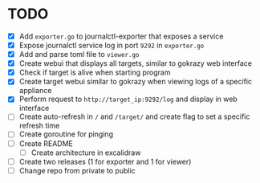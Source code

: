 # TODO

- [X] Add `exporter.go` to journalctl-exporter that exposes a service
- [X] Expose journalctl service log in port `9292` in `exporter.go`
- [X] Add and parse toml file to `viewer.go`
- [X] Create webui that displays all targets, similar to gokrazy web interface
- [X] Check if target is alive when starting program
- [X] Create target webui similar to gokrazy when viewing logs of a specific appliance
- [X] Perform request to `http://target_ip:9292/log` and display in web interface
- [ ] Create auto-refresh in `/` and `/target/` and create flag to set a specific refresh time
- [ ] Create goroutine for pinging
- [ ] Create README
  - [ ] Create architecture in excalidraw
- [ ] Create two releases (1 for exporter and 1 for viewer)
- [ ] Change repo from private to public

